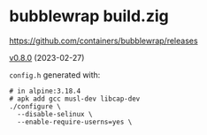 # bubblewrap build.zig

https://github.com/containers/bubblewrap/releases

[v0.8.0](https://github.com/containers/bubblewrap/releases/download/v0.8.0/bubblewrap-0.8.0.tar.xz) (2023-02-27)

`config.h` generated with:

```
# in alpine:3.18.4
# apk add gcc musl-dev libcap-dev
./configure \
  --disable-selinux \
  --enable-require-userns=yes \
```
